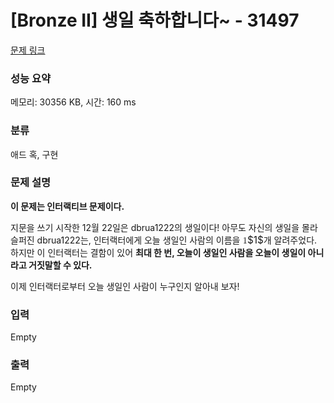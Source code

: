 # [Bronze II] 생일 축하합니다~ - 31497 

[문제 링크](https://www.acmicpc.net/problem/31497) 

### 성능 요약

메모리: 30356 KB, 시간: 160 ms

### 분류

애드 혹, 구현

### 문제 설명

<p><strong>이 문제는 인터랙티브 문제이다.</strong></p>

<p>지문을 쓰기 시작한 12월 22일은 dbrua1222의 생일이다! 아무도 자신의 생일을 몰라 슬퍼진 dbrua1222는, 인터랙터에게 오늘 생일인 사람의 이름을 <mjx-container class="MathJax" jax="CHTML" style="font-size: 109%; position: relative;"><mjx-math class="MJX-TEX" aria-hidden="true"><mjx-mn class="mjx-n"><mjx-c class="mjx-c31"></mjx-c></mjx-mn></mjx-math><mjx-assistive-mml unselectable="on" display="inline"><math xmlns="http://www.w3.org/1998/Math/MathML"><mn>1</mn></math></mjx-assistive-mml><span aria-hidden="true" class="no-mathjax mjx-copytext">$1$</span></mjx-container>개 알려주었다. 하지만 이 인터랙터는 결함이 있어 <strong>최대 한 번, 오늘이 생일인 사람을 오늘이 생일이 아니라고 거짓말할 수 있다.</strong></p>

<p>이제 인터랙터로부터 오늘 생일인 사람이 누구인지 알아내 보자!</p>

### 입력 

 Empty

### 출력 

 Empty

